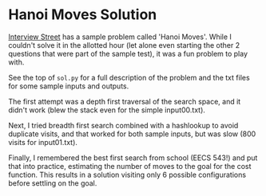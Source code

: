 # Hanoi Moves Solution

[Interview Street](https://www.interviewstreet.com) has a sample problem called 'Hanoi Moves'. 
While I couldn't solve it in the allotted hour (let alone even starting the other 2 questions that were part
of the sample test), it was a fun problem to play with.

See the top of `sol.py` for a full description of the problem and the txt files for
some sample inputs and outputs.

The first attempt was a depth first traversal of the search space, and it didn't work (blew the stack
even for the simple input00.txt).

Next, I tried breadth first search combined with a hashlookup to avoid duplicate visits,
and that worked for both sample inputs, but was slow (800 visits for input01.txt).

Finally, I remembered the best first search from school (EECS 543!) and put that into practice, estimating
the number of moves to the goal for the cost function. This results in a solution visiting only
6 possible configurations before settling on the goal.